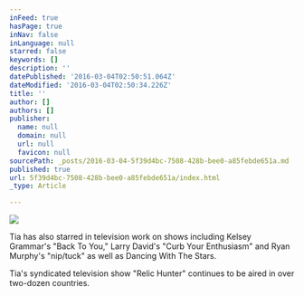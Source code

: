 ```yaml
---
inFeed: true
hasPage: true
inNav: false
inLanguage: null
starred: false
keywords: []
description: ''
datePublished: '2016-03-04T02:50:51.064Z'
dateModified: '2016-03-04T02:50:34.226Z'
title: ''
author: []
authors: []
publisher:
  name: null
  domain: null
  url: null
  favicon: null
sourcePath: _posts/2016-03-04-5f39d4bc-7508-428b-bee0-a85febde651a.md
published: true
url: 5f39d4bc-7508-428b-bee0-a85febde651a/index.html
_type: Article

---
```

![](https://the-grid-user-content.s3-us-west-2.amazonaws.com/daa6e61a-ab64-40b4-ac15-982c10372087.jpg)

Tia has also starred in television work on shows including
Kelsey Grammar's "Back To You," Larry David's "Curb Your Enthusiasm" and Ryan
Murphy's "nip/tuck" as well as Dancing With The Stars.

Tia's syndicated television show "Relic Hunter" continues to
be aired in over two-dozen countries.